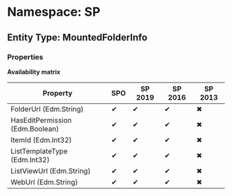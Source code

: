 # Namespace: SP
## Entity Type: MountedFolderInfo

### Properties

**Availability matrix**

Property | SPO | SP 2019 | SP 2016 | SP 2013
----------|-----|---------|---------|--------
FolderUrl (Edm.String) | ✔ | ✔ | ✔ | ✖
HasEditPermission (Edm.Boolean) | ✔ | ✔ | ✔ | ✖
ItemId (Edm.Int32) | ✔ | ✔ | ✔ | ✖
ListTemplateType (Edm.Int32) | ✔ | ✔ | ✔ | ✖
ListViewUrl (Edm.String) | ✔ | ✔ | ✔ | ✖
WebUrl (Edm.String) | ✔ | ✔ | ✔ | ✖

